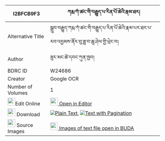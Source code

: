 |I2BFCB9F3|ཀརྨ་ཀཾ་ཚང་གི་བརྒྱུད་པ་རིན་པོ་ཆེའི་རྣམ་ཐར། 
| --- | --- 
|Alternative Title |སྒྲུབ་བརྒྱུད་ཀརྨ་ཀཾ་ཚང་གི་བརྒྱུད་པ་རིན་པོ་ཆེའི་རྣམ་པར་ཐར་པ་རབ་འབྱམས་ནོར་བུ་ཟླ་བ་ཆུ་ཤེལ་གྱི་ཕྲེང་བ།
|Author| ཟུར་མང་ཚེ་དབང་ཀུན་ཁྱབ།
|BDRC ID | W24686
|Creator | Google OCR
|Number of Volumes| 1
|<img width="25" src="https://img.icons8.com/color/25/000000/edit-property.png">Edit Online| [<img width="25" src="https://avatars.githubusercontent.com/u/45091458?s=200&v=4"> Open in Editor](http://editor.openpecha.org/I2BFCB9F3)
|<img width="25" src="https://img.icons8.com/fluent/48/000000/download-2.png"/>  Download | [![](https://img.icons8.com/color/20/000000/txt.png)Plain Text](https://github.com/Openpecha/I2BFCB9F3/releases/download/v1/karma_kam_tsang_gi_gyupa_rinpo_plain_I2BFCB9F3.zip), [![](https://img.icons8.com/color/20/000000/txt.png)Text with Pagination](https://github.com/Openpecha/I2BFCB9F3/releases/download/v1/karma_kam_tsang_gi_gyupa_rinpo_pages_I2BFCB9F3.zip)
|<img width="25" src="https://img.icons8.com/plasticine/100/000000/pictures-folder.png"/>  Source Images | [<img width="25" src="https://library.bdrc.io/icons/BUDA-small.svg"> Images of text file open in BUDA](https://library.bdrc.io/show/bdr:W24686)